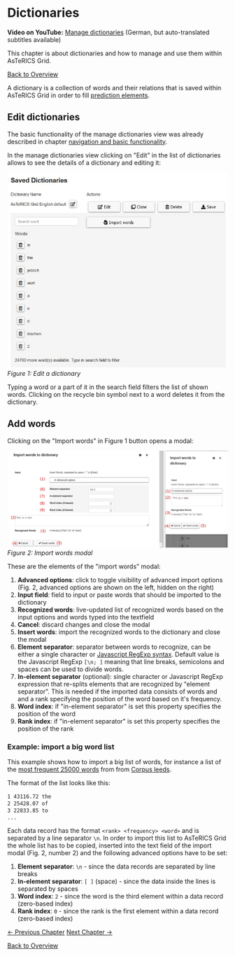 # Dictionaries

**Video on YouTube:** [Manage dictionaries](https://www.youtube.com/watch?v=DS9om8MDEDY&list=PL0UXHkT03dGrIHldlEKR0ZWfNMkShuTNz&index=19&t=0s) (German, but auto-translated subtitles available)

This chapter is about dictionaries and how to manage and use them within AsTeRICS Grid.

[Back to Overview](README.md)

A dictionary is a collection of words and their relations that is saved within AsTeRICS Grid in order to fill [prediction elements](01_terms.md#grid-element). 

## Edit dictionaries

The basic functionality of the manage dictionaries view was already described in chapter [navigation and basic functionality](02_navigation.md).

In the manage dictionaries view clicking on "Edit" in the list of dictionaries allows to see the details of a dictionary and editing it:

![edit a dictionary](./img/dictionary_edit_en.jpg)
*Figure 1: Edit a dictionary*

Typing a word or a part of it in the search field filters the list of shown words. Clicking on the recycle bin symbol next to a word deletes it from the dictionary.

## Add words

Clicking on the "Import words" in Figure 1 button opens a modal:

![import words to dictionary](./img/dictionary_import_en.jpg)
*Figure 2: Import words modal*

These are the elements of the "import words" modal:

1. **Advanced options**: click to toggle visibility of advanced import options (Fig. 2, advanced options are shown on the left, hidden on the right)
2. **Input field**: field to input or paste words that should be imported to the dictionary 
3. **Recognized words**: live-updated list of recognized words based on the input options and words typed into the textfield 
4. **Cancel**: discard changes and close the modal 
5. **Insert words**: import the recognized words to the dictionary and close the modal 
6. **Element separator**: separator between words to recognize, can be either a single character or <a href="https://developer.mozilla.org/de/docs/Web/JavaScript/Reference/Global_Objects/RegExp" target="_blank">Javascript RegExp syntax</a>. Default value is the Javascript RegExp `[\n; ]` meaning that line breaks, semicolons and spaces can be used to divide words.
7. **In-element separator** (optional): single character or Javascript RegExp expression that re-splits elements that are recognized by "element separator". This is needed if the imported data consists of words and and a rank specifying the position of the word based on it's frequency.
8. **Word index**: if "in-element separator" is set this property specifies the position of the word 
9. **Rank index**: if "in-element separator" is set this property specifies the position of the rank 

### Example: import a big word list

This example shows how to import a big list of words, for instance a list of the <a href="http://corpus.leeds.ac.uk/frqc/internet-en-forms.num" target="_blank">most frequent 25000 words</a> from from <a href="http://corpus.leeds.ac.uk/" target="_blank">Corpus leeds</a>. 

The format of the list looks like this:

```
1 43116.72 the
2 25428.07 of
3 22833.85 to
...
```

Each data record has the format `<rank> <frequency> <word>` and is separated by a line separator `\n`. In order to import this list to AsTeRICS Grid the whole list has to be copied, inserted into the text field of the import modal (Fig. 2, number 2) and the following advanced options have to be set:

1. **Element separator**: `\n` - since the data records are separated by line breaks
2. **In-element separator**: `[ ]` (space) - since the data inside the lines is separated by spaces
3. **Word index**: `2` - since the word is the third element within a data record (zero-based index)
4. **Rank index**: `0` - since the rank is the first element within a data record (zero-based index)

[&#x2190; Previous Chapter](06_users.md) [Next Chapter &#x2192;](08_keyboard_shortcuts.md)

[Back to Overview](README.md)
